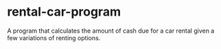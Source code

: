 # rental-car-program
A program that calculates the amount of cash due for a car rental given a few variations of renting options.
